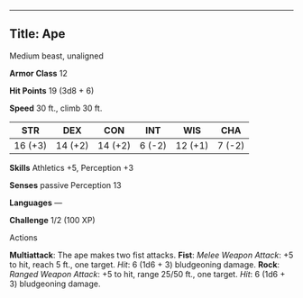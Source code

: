 -------------------------
Title: Ape
-------------------------


Medium beast, unaligned

**Armor Class** 12

**Hit Points** 19 (3d8 + 6)

**Speed** 30 ft., climb 30 ft.

| STR    | DEX     | CON     | INT     | WIS     | CHA
|---------| -------- |--------- |--------- |---------| --------
| 16 (+3)   | 14 (+2)   | 14 (+2)   | 6 (-2)   | 12 (+1)   | 7 (-2)

**Skills** Athletics +5, Perception +3

**Senses** passive Perception 13

**Languages** —

**Challenge** 1/2 (100 XP)


Actions

**Multiattack**: The ape makes two fist attacks.
**Fist**: *Melee Weapon Attack*: +5 to hit, reach 5 ft., one target.
*Hit*: 6 (1d6 + 3) bludgeoning damage.
**Rock**: *Ranged Weapon Attack*: +5 to hit, range 25/50 ft.,
one target. *Hit*: 6 (1d6 + 3) bludgeoning damage.
